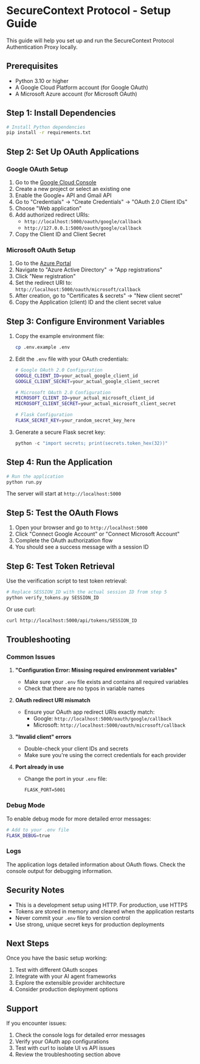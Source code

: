 # SecureContext Protocol - Setup Guide

This guide will help you set up and run the SecureContext Protocol Authentication Proxy locally.

## Prerequisites

- Python 3.10 or higher
- A Google Cloud Platform account (for Google OAuth)
- A Microsoft Azure account (for Microsoft OAuth)

## Step 1: Install Dependencies

```bash
# Install Python dependencies
pip install -r requirements.txt
```

## Step 2: Set Up OAuth Applications

### Google OAuth Setup

1. Go to the [Google Cloud Console](https://console.cloud.google.com/)
2. Create a new project or select an existing one
3. Enable the Google+ API and Gmail API
4. Go to "Credentials" → "Create Credentials" → "OAuth 2.0 Client IDs"
5. Choose "Web application"
6. Add authorized redirect URIs:
   - `http://localhost:5000/oauth/google/callback`
   - `http://127.0.0.1:5000/oauth/google/callback`
7. Copy the Client ID and Client Secret

### Microsoft OAuth Setup

1. Go to the [Azure Portal](https://portal.azure.com/)
2. Navigate to "Azure Active Directory" → "App registrations"
3. Click "New registration"
4. Set the redirect URI to: `http://localhost:5000/oauth/microsoft/callback`
5. After creation, go to "Certificates & secrets" → "New client secret"
6. Copy the Application (client) ID and the client secret value

## Step 3: Configure Environment Variables

1. Copy the example environment file:
   ```bash
   cp .env.example .env
   ```

2. Edit the `.env` file with your OAuth credentials:
   ```bash
   # Google OAuth 2.0 Configuration
   GOOGLE_CLIENT_ID=your_actual_google_client_id
   GOOGLE_CLIENT_SECRET=your_actual_google_client_secret

   # Microsoft OAuth 2.0 Configuration
   MICROSOFT_CLIENT_ID=your_actual_microsoft_client_id
   MICROSOFT_CLIENT_SECRET=your_actual_microsoft_client_secret

   # Flask Configuration
   FLASK_SECRET_KEY=your_random_secret_key_here
   ```

3. Generate a secure Flask secret key:
   ```python
   python -c "import secrets; print(secrets.token_hex(32))"
   ```

## Step 4: Run the Application

```bash
# Run the application
python run.py
```

The server will start at `http://localhost:5000`

## Step 5: Test the OAuth Flows

1. Open your browser and go to `http://localhost:5000`
2. Click "Connect Google Account" or "Connect Microsoft Account"
3. Complete the OAuth authorization flow
4. You should see a success message with a session ID

## Step 6: Test Token Retrieval

Use the verification script to test token retrieval:

```bash
# Replace SESSION_ID with the actual session ID from step 5
python verify_tokens.py SESSION_ID
```

Or use curl:

```bash
curl http://localhost:5000/api/tokens/SESSION_ID
```

## Troubleshooting

### Common Issues

1. **"Configuration Error: Missing required environment variables"**
   - Make sure your `.env` file exists and contains all required variables
   - Check that there are no typos in variable names

2. **OAuth redirect URI mismatch**
   - Ensure your OAuth app redirect URIs exactly match:
     - Google: `http://localhost:5000/oauth/google/callback`
     - Microsoft: `http://localhost:5000/oauth/microsoft/callback`

3. **"Invalid client" errors**
   - Double-check your client IDs and secrets
   - Make sure you're using the correct credentials for each provider

4. **Port already in use**
   - Change the port in your `.env` file:
     ```
     FLASK_PORT=5001
     ```

### Debug Mode

To enable debug mode for more detailed error messages:

```bash
# Add to your .env file
FLASK_DEBUG=true
```

### Logs

The application logs detailed information about OAuth flows. Check the console output for debugging information.

## Security Notes

- This is a development setup using HTTP. For production, use HTTPS
- Tokens are stored in memory and cleared when the application restarts
- Never commit your `.env` file to version control
- Use strong, unique secret keys for production deployments

## Next Steps

Once you have the basic setup working:

1. Test with different OAuth scopes
2. Integrate with your AI agent frameworks
3. Explore the extensible provider architecture
4. Consider production deployment options

## Support

If you encounter issues:

1. Check the console logs for detailed error messages
2. Verify your OAuth app configurations
3. Test with curl to isolate UI vs API issues
4. Review the troubleshooting section above